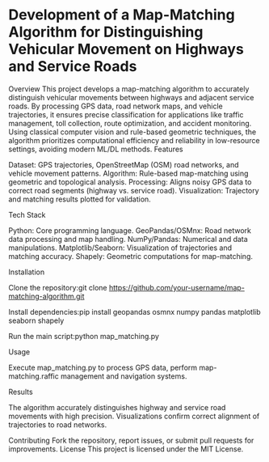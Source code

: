 # Development of a Map-Matching Algorithm for Distinguishing Vehicular Movement on Highways and Service Roads
Overview
This project develops a map-matching algorithm to accurately distinguish vehicular movements between highways and adjacent service roads. By processing GPS data, road network maps, and vehicle trajectories, it ensures precise classification for applications like traffic management, toll collection, route optimization, and accident monitoring. Using classical computer vision and rule-based geometric techniques, the algorithm prioritizes computational efficiency and reliability in low-resource settings, avoiding modern ML/DL methods.
Features

Dataset: GPS trajectories, OpenStreetMap (OSM) road networks, and vehicle movement patterns.
Algorithm: Rule-based map-matching using geometric and topological analysis.
Processing: Aligns noisy GPS data to correct road segments (highway vs. service road).
Visualization: Trajectory and matching results plotted for validation.

Tech Stack

Python: Core programming language.
GeoPandas/OSMnx: Road network data processing and map handling.
NumPy/Pandas: Numerical and data manipulations.
Matplotlib/Seaborn: Visualization of trajectories and matching accuracy.
Shapely: Geometric computations for map-matching.

Installation

Clone the repository:git clone https://github.com/your-username/map-matching-algorithm.git


Install dependencies:pip install geopandas osmnx numpy pandas matplotlib seaborn shapely


Run the main script:python map_matching.py



Usage

Execute map_matching.py to process GPS data, perform map-matching.raffic management and navigation systems.

Results

The algorithm accurately distinguishes highway and service road movements with high precision.
Visualizations confirm correct alignment of trajectories to road networks.

Contributing
Fork the repository, report issues, or submit pull requests for improvements.
License
This project is licensed under the MIT License.
